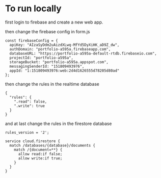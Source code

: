 # To run locally

first login to firebase and create a new web app.

then change the firebase config in form.js


```
const firebaseConfig = {
  apiKey: "AIzaSyDdm2uAizdXLwq-MfYd5DyXiHK_aD9Z_dw",
  authDomain: "portfolio-a595a.firebaseapp.com",
  databaseURL: "https://portfolio-a595a-default-rtdb.firebaseio.com",
  projectId: "portfolio-a595a",
  storageBucket: "portfolio-a595a.appspot.com",
  messagingSenderId: "151809493976",
  appId: "1:151809493976:web:2d4d1626555d78205d80ad"
};
```
then change the rules in the realtime database
```
{
  "rules": {
    ".read": false,
    ".write": true
  }
}
```
and at last change the rules in the firestore database
```
rules_version = '2';

service cloud.firestore {
  match /databases/{database}/documents {
    match /{document=**} {
      allow read:if false;
      allow write:if true;
    }
  }
}
```
